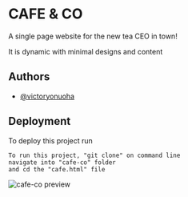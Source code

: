 
# CAFE & CO

A single page website for the new tea CEO in town!

It is dynamic with minimal designs and content






## Authors

- [@victoryonuoha](https://github.com/VictoryOnuoha)





## Deployment

To deploy this project run

```
To run this project, "git clone" on command line 
navigate into "cafe-co" folder
and cd the "cafe.html" file
```



![cafe-co preview](https://user-images.githubusercontent.com/34638854/195738026-8c3e4c7d-ea7c-4f48-9f1f-a835e758a19d.png)
